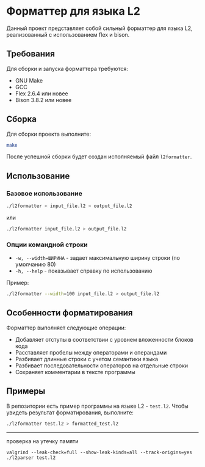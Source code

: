 # Форматтер для языка L2

Данный проект представляет собой сильный форматтер для языка L2, реализованный с использованием flex и bison.

## Требования

Для сборки и запуска форматтера требуются:
- GNU Make
- GCC
- Flex 2.6.4 или новее
- Bison 3.8.2 или новее

## Сборка

Для сборки проекта выполните:

```bash
make
```

После успешной сборки будет создан исполняемый файл `l2formatter`.

## Использование

### Базовое использование

```bash
./l2formatter < input_file.l2 > output_file.l2
```

или

```bash
./l2formatter input_file.l2 > output_file.l2
```

### Опции командной строки

- `-w, --width=ШИРИНА` - задает максимальную ширину строки (по умолчанию 80)
- `-h, --help` - показывает справку по использованию

Пример:

```bash
./l2formatter --width=100 input_file.l2 > output_file.l2
```

## Особенности форматирования

Форматтер выполняет следующие операции:
- Добавляет отступы в соответствии с уровнем вложенности блоков кода
- Расставляет пробелы между операторами и операндами
- Разбивает длинные строки с учетом семантики языка
- Разбивает последовательности операторов на отдельные строки
- Сохраняет комментарии в тексте программы

## Примеры

В репозитории есть пример программы на языке L2 - `test.l2`. Чтобы увидеть результат форматирования, выполните:

```bash
./l2formatter test.l2 > formatted_test.l2
``` 

---

проверка на утечку памяти

```
valgrind --leak-check=full --show-leak-kinds=all --track-origins=yes ./l2parser test.l2
```